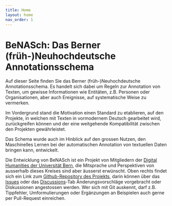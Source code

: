 ```yaml
---
title: Home
layout: home
nav_order: 1
---
```


# BeNASch: Das Berner (früh-)Neuhochdeutsche Annotationsschema

Auf dieser Seite finden Sie das Berner (früh-)Neuhochdeutsche Annotationsschema. 
Es handelt sich dabei um Regeln zur Annotation von Texten, um gewisse Informationen
wie Entitäten, z.B. Personen oder Organisationen, aber auch Ereignisse, auf
systematische Weise zu vermerken. 

Im Vordergrund stand die Motivation einen Standard zu etablieren, auf den Projekte,
in welchen mit Texten in vormodernem Deutsch gearbeitet wird, zurückgreifen können
und der eine weitgehende Kompatibilität zwischen den Projekten gewährleistet.

Das Schema wurde auch im Hinblick auf den grossen Nutzen, den Maschinelles Lernen bei
der automatischen Annotation von textuellen Daten bringen kann, entwickelt.

Die Entwicklung von BeNASch ist ein Projekt von Mitgliedern der [Digital Humanities der Universität Bern](https://www.dh.unibe.ch/),
die Mitsprache und Perspektiven von ausserhalb dieses Kreises sind aber äusserst erwünscht.
Oben rechts findet sich ein Link zum [Github-Repository des Projekts](https://github.com/DHBern/BeNASch/), darin können über das [Issues](https://github.com/DHBern/BeNASch/issues/) oder das [Discussions](https://github.com/DHBern/BeNASch/discussions/)-Tab Änderungsvorschläge vorgebracht oder Diskussionen angestossen werden.
Wer sich mit Git auskennt, darf z.B. Tippfehler, Umformulierungen oder Ergänzungen an Beispielen
auch gerne per Pull-Request einreichen.
